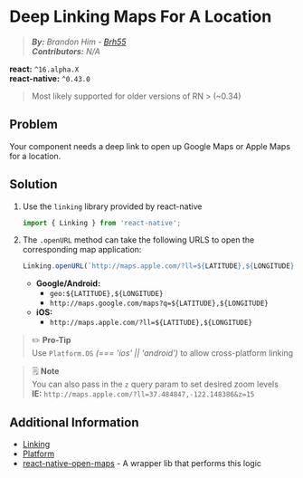 # Deep Linking Maps For A Location
> ***By:** Brandon Him - [Brh55](https://github.com/brh55)*  
> ***Contributors:** N/A*

**react:** `^16.alpha.X` <br>
**react-native:** `^0.43.0`

> Most likely supported for older versions of RN > (~0.34)

## Problem
Your component needs a deep link to open up Google Maps or Apple Maps for a location.

## Solution
1. Use the `linking` library provided by react-native    
   ```jsx
   import { Linking } from 'react-native';
   ```
2. The `.openURL` method can take the following URLS to open the corresponding map application:
    ```jsx
   Linking.openURL(`http://maps.apple.com/?ll=${LATITUDE},${LONGITUDE}`)
   ```
   
    - **Google/Android:**    
       - `geo:${LATITUDE},${LONGITUDE}`    
       - `http://maps.google.com/maps?q=${LATITUDE},${LONGITUDE}`
    - **iOS:**    
       - `http://maps.apple.com/?ll=${LATITUDE},${LONGITUDE}`

> ✏️ **Pro-Tip**    
> Use `Platform.OS` *(=== 'ios' || 'android')* to allow cross-platform linking

> 🗒 **Note**    
> You can also pass in the `z` query param to set desired zoom levels    
> **IE:** `http://maps.apple.com/?ll=37.484847,-122.148386&z=15`

## Additional Information
- [Linking](https://facebook.github.io/react-native/docs/linking.html)
- [Platform](https://facebook.github.io/react-native/docs/platform-specific-code.html)
- [react-native-open-maps](https://github.com/brh55/react-native-open-maps) - A wrapper lib that performs this logic

